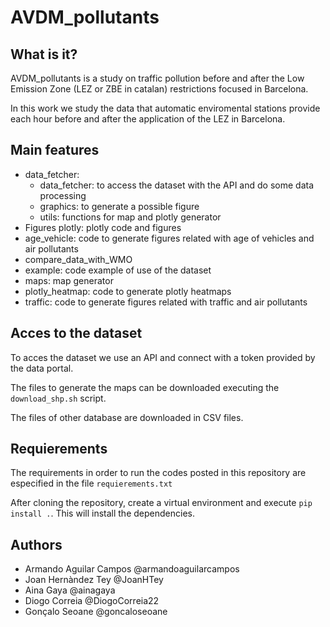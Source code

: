 # AVDM_pollutants

## What is it?

AVDM_pollutants is a study on traffic pollution before and after the Low Emission Zone (LEZ or ZBE in catalan) restrictions focused in Barcelona.

In this work we study the data that automatic enviromental stations provide each hour before and after the application of the LEZ in Barcelona. 

## Main features

- data_fetcher:
    - data_fetcher: to access the dataset with the API and do some data processing
    - graphics: to generate a possible figure
    - utils: functions for map and plotly generator
- Figures plotly: plotly code and figures 
- age_vehicle: code to generate figures related with age of vehicles and air pollutants
- compare_data_with_WMO
- example: code example of use of the dataset
- maps: map generator
- plotly_heatmap: code to generate plotly heatmaps
- traffic: code to generate figures related with traffic and air pollutants

## Acces to the dataset

To acces the dataset we use an API and connect with a token provided by the data portal.

The files to generate the maps can be downloaded executing the `download_shp.sh` script.

The files of other database are downloaded in CSV files.

## Requierements

The requirements in order to run the codes posted in this repository are especified in the file `requierements.txt`

After cloning the repository, create a virtual environment and execute `pip install .`. This will install the dependencies.

## Authors

- Armando Aguilar Campos @armandoaguilarcampos
- Joan Hernàndez Tey @JoanHTey
- Aina Gaya @ainagaya
- Diogo Correia @DiogoCorreia22
- Gonçalo Seoane @goncaloseoane
